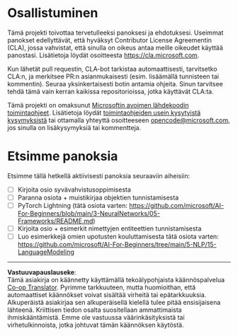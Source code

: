 <!--
CO_OP_TRANSLATOR_METADATA:
{
  "original_hash": "847a587aa1b83f4d00858183ff3ed18a",
  "translation_date": "2025-08-28T20:12:52+00:00",
  "source_file": "etc/CONTRIBUTING.md",
  "language_code": "fi"
}
-->
# Osallistuminen

Tämä projekti toivottaa tervetulleeksi panoksesi ja ehdotuksesi. Useimmat panokset edellyttävät, että hyväksyt Contributor License Agreementin (CLA), jossa vahvistat, että sinulla on oikeus antaa meille oikeudet käyttää panostasi. Lisätietoja löydät osoitteesta https://cla.microsoft.com.

Kun lähetät pull requestin, CLA-bot tarkistaa automaattisesti, tarvitsetko CLA:n, ja merkitsee PR:n asianmukaisesti (esim. lisäämällä tunnisteen tai kommentin). Seuraa yksinkertaisesti botin antamia ohjeita. Sinun tarvitsee tehdä tämä vain kerran kaikissa repositorioissa, jotka käyttävät CLA:ta.

Tämä projekti on omaksunut [Microsoftin avoimen lähdekoodin toimintaohjeet](https://opensource.microsoft.com/codeofconduct/). 
Lisätietoja löydät [toimintaohjeiden usein kysytyistä kysymyksistä](https://opensource.microsoft.com/codeofconduct/faq/) tai ottamalla yhteyttä osoitteeseen [opencode@microsoft.com](mailto:opencode@microsoft.com), jos sinulla on lisäkysymyksiä tai kommentteja.

# Etsimme panoksia

Etsimme tällä hetkellä aktiivisesti panoksia seuraaviin aiheisiin:

- [ ] Kirjoita osio syvävahvistusoppimisesta
- [ ] Paranna osiota + muistikirjaa objektien tunnistamisesta
- [ ] PyTorch Lightning (tätä osiota varten: https://github.com/microsoft/AI-For-Beginners/blob/main/3-NeuralNetworks/05-Frameworks/README.md)
- [ ] Kirjoita osio + esimerkit nimettyjen entiteettien tunnistamisesta
- [ ] Luo esimerkkejä omien upotusten kouluttamisesta tätä osiota varten: https://github.com/microsoft/AI-For-Beginners/tree/main/5-NLP/15-LanguageModeling

---

**Vastuuvapauslauseke**:  
Tämä asiakirja on käännetty käyttämällä tekoälypohjaista käännöspalvelua [Co-op Translator](https://github.com/Azure/co-op-translator). Pyrimme tarkkuuteen, mutta huomioithan, että automaattiset käännökset voivat sisältää virheitä tai epätarkkuuksia. Alkuperäistä asiakirjaa sen alkuperäisellä kielellä tulee pitää ensisijaisena lähteenä. Kriittisen tiedon osalta suositellaan ammattimaista ihmiskääntämistä. Emme ole vastuussa väärinkäsityksistä tai virhetulkinnoista, jotka johtuvat tämän käännöksen käytöstä.